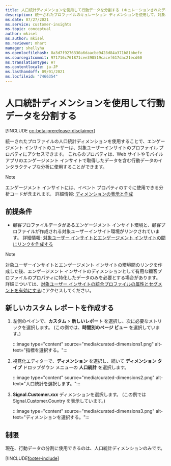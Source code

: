 ```yaml
---
title: 人口統計ディメンションを使用して行動データを分割する (キュレーションされたディメンション)
description: 統一されたプロファイルのキュレーション ディメンションを使用して、対象ユーザーインサイトの顧客プロファイル プロパティを有効にします。
ms.date: 07/27/2021
ms.service: customer-insights
ms.topic: conceptual
author: mkisel
ms.author: mkisel
ms.reviewer: mhart
manager: shellyha
ms.openlocfilehash: 8a3d7f9276330a6daacbe9428d84a371b81bbefe
ms.sourcegitcommit: 971716c761871cee390519cacef617dac21ecd60
ms.translationtype: HT
ms.contentlocale: ja-JP
ms.lasthandoff: 09/01/2021
ms.locfileid: "7466354"
---
```

# <a name="use-demographic-dimensions-for-splitting-behavioral-data"></a>人口統計ディメンションを使用して行動データを分割する

[!INCLUDE [cc-beta-prerelease-disclaimer](includes/cc-beta-prerelease-disclaimer.md)]

統一されたプロファイルの人口統計ディメンションを使用することで、エンゲージメント インサイトのユーザーは、対象ユーザーインサイトのプロファイル プロパティにアクセスできます。 これらのプロパティは、Web サイトやモバイル アプリのエンゲージメント インサイトで取得したデータを含む行動データのインタラクティブな分析に使用することができます。

>[!NOTE]
> エンゲージメント インサイトには、イベント プロパティのすぐに使用できる分析コードが含まれます。 詳細情報: [ディメンションの表示と作成](dimensions.md)

## <a name="prerequisite"></a>前提条件

- 顧客プロファイルデータがあるエンゲージメント インサイト環境と、顧客プロファイルが作成される対象ユーザーインサイト環境がリンクされています。 詳細情報: [対象ユーザー インサイトとエンゲージメント インサイトの間にリンクを作成する](integrate-audience-insights-engagement-insights.md)

> [!NOTE]
> 対象ユーザーインサイトとエンゲージメント インサイトの環境間のリンクを作成した後、エンゲージメント インサイトのディメンションとして有用な顧客プロファイルのプロパティに特化したデータのみを必要とする場合があります。 詳細については、[対象ユーザー インサイトの統合プロファイルの属性とセグメントを有効にする](integrate-audience-insights-engagement-insights.md#enable-audience-insights-unified-profiles-attributes-and-segments)にアクセスしてください。

## <a name="create-a-new-custom-report"></a>新しいカスタム レポートを作成する

1. 左側のペインで、**カスタム** > **新しいレポート** を選択し、次に必要なメトリックを選択します。 (この例では、**時間別のページ ビュー** を選択しています。)

    :::image type="content" source="media/curated-dimensions1.png" alt-text="指標を選択する。":::

2. 視覚化エディターで、**ディメンション** を選択し、続いて **ディメンション タイプ** ドロップダウン メニューの **人口統計** を選択します。

    :::image type="content" source="media/curated-dimensions2.png" alt-text="人口統計を選択します。":::

3. **Signal.Customer.*xxx*** ディメンションを選択します。 (この例では Signal.Customer.Country を表示しています。)

    :::image type="content" source="media/curated-dimensions3.png" alt-text="ディメンションを選択する。":::
  
## <a name="limitations"></a>制限

現在、行動データの分割に使用できるのは、人口統計ディメンションのみです。


[!INCLUDE[footer-include](../includes/footer-banner.md)]
